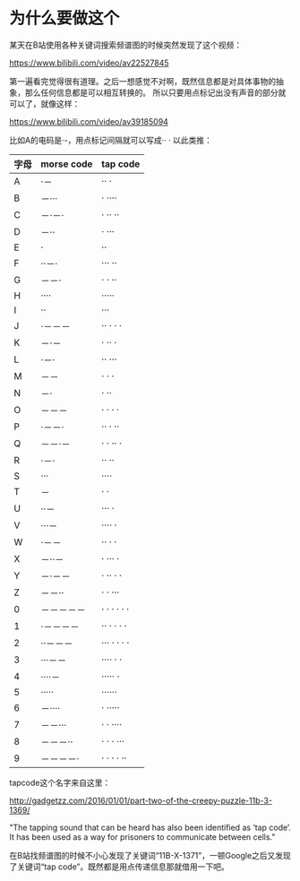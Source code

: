# 为什么要做这个
某天在B站使用各种关键词搜索频谱图的时候突然发现了这个视频：

https://www.bilibili.com/video/av22527845

第一遍看完觉得很有道理。之后一想感觉不对啊，既然信息都是对具体事物的抽象，那么任何信息都是可以相互转换的。
所以只要用点标记出没有声音的部分就可以了，就像这样：

https://www.bilibili.com/video/av39185094

比如A的电码是·-，用点标记间隔就可以写成·· ·
以此类推：

| 字母 | morse code | tap code |
| ------ | ------ | ------ |
| A|  ·－  |    ·· ·| 
| B|  －···  |    · ···· | 
| C|  －·－·  |    · ·· ·· | 
| D|  －··  |    · ···| 
| E|  ·   |   ··| 
| F|  ··－·  |    ··· ··  | 
| G|  －－·  |    · · ··| 
| H|  ····  |    ·····| 
| I|  ··   |   ···| 
| J|  ·－－－ |     ·· · · · | 
| K|  －·－  |    · ·· ·| 
| L|  ·－·  |    ·· ···| 
| M|  －－ |     · · ·| 
| N|  －·  |    · ··| 
| O|  －－－  |    · · · ·| 
| P|  ·－－·  |    ·· · ··| 
| Q|  －－·－  |    · · ·· ·| 
| R|  ·－·   |   ·· ··| 
| S|  ···   |   ····| 
| T|  －  |    · ·| 
| U|  ··－  |    ··· ·| 
| V|  ···－  |    ···· ·| 
| W|  ·－－  |    ·· · ·| 
| X|  －··－  |    · ··· ·| 
| Y|  －·－－  |    · ·· · ·| 
| Z|  －－··  |    · · ···| 
| 0|  －－－－－  |    · · · · · ·| 
| 1|  ·－－－－ |     ·· · · · ·| 
| 2|  ··－－－ |     ··· · · · ·| 
| 3|  ···－－ |     ···· · ·| 
| 4|  ····－ |     ····· ·| 
| 5|  ·····  |    ······| 
| 6|  －···· |     · ·····| 
| 7| －－···  |    · · ····| 
| 8| －－－··  |    · · · ···| 
| 9| －－－－· |     · · · · ··| 


tapcode这个名字来自这里：

http://gadgetzz.com/2016/01/01/part-two-of-the-creepy-puzzle-11b-3-1369/

"The tapping sound that can be heard has also been identified as ‘tap code’. It has been used as a way for prisoners to communicate between cells."

在B站找频谱图的时候不小心发现了关键词“11B-X-1371”，一顿Google之后又发现了关键词“tap code”。既然都是用点传递信息那就借用一下吧。

